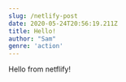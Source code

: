 ```yaml
---
slug: /netlify-post
date: 2020-05-24T20:56:19.211Z
title: Hello!
author: "Sam"
genre: 'action'
---
```

Hello from netflify!
